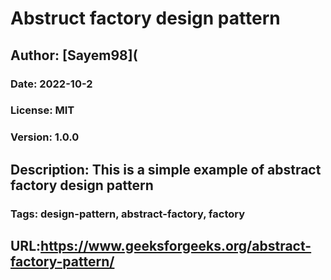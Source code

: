 # Abstruct factory design pattern

## Author: [Sayem98](

### Date: 2022-10-2

### License: MIT

### Version: 1.0.0

## Description: This is a simple example of abstract factory design pattern

### Tags: design-pattern, abstract-factory, factory

## URL:https://www.geeksforgeeks.org/abstract-factory-pattern/
